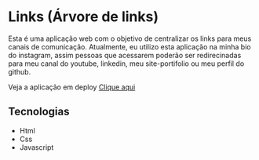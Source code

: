 
# Links (Árvore de links)

Esta é uma aplicação web com o objetivo de centralizar os links para meus canais de comunicação. Atualmente, eu utilizo esta aplicação na minha bio do instagram, assim pessoas que acessarem poderão ser redirecinadas para meu canal do youtube, linkedin, meu site-portifolio ou meu perfil do github.

Veja a aplicação em deploy [Clique aqui](https://hitalloazevedo.github.io/links/)




## Tecnologias

- Html
- Css
- Javascript


